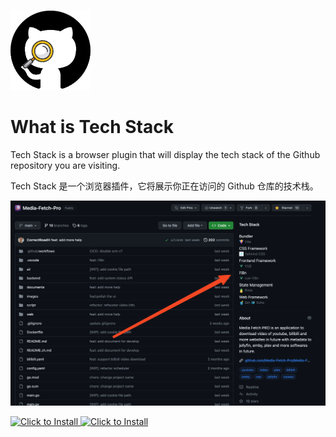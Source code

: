 ![LOGO](img/logo.png)

# What is Tech Stack
Tech Stack is a browser plugin that will display the tech stack of the Github repository you are visiting.

Tech Stack 是一个浏览器插件，它将展示你正在访问的 Github 仓库的技术栈。

![Alt text](img/image.png)


<a target="_blank" href="https://addons.mozilla.org/en-US/firefox/addon/tech-stack/">
    <img width="250" alt="Click to Install" src="https://github.com/Get-Tech-Stack/Homepage/blob/main/img/firefox.en.png?raw=true" />
</a>


<a target="_blank" href="https://addons.mozilla.org/en-US/firefox/addon/tech-stack/">
    <img width="250" alt="Click to Install" src="https://github.com/Get-Tech-Stack/Homepage/blob/main/img/firefox.zh.png?raw=true" />
</a>
